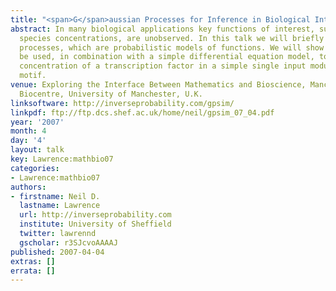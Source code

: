 ```yaml
---
title: "<span>G</span>aussian Processes for Inference in Biological Interaction Networks"
abstract: In many biological applications key functions of interest, such as chemical
  species concentrations, are unobserved. In this talk we will briefly introduce Gaussian
  processes, which are probabilistic models of functions. We will show how they can
  be used, in combination with a simple differential equation model, to estimate the
  concentration of a transcription factor in a simple single input module network
  motif.
venue: Exploring the Interface Between Mathematics and Bioscience, Manchester Interdisciplinary
  Biocentre, University of Manchester, U.K.
linksoftware: http://inverseprobability.com/gpsim/
linkpdf: ftp://ftp.dcs.shef.ac.uk/home/neil/gpsim_07_04.pdf
year: '2007'
month: 4
day: '4'
layout: talk
key: Lawrence:mathbio07
categories:
- Lawrence:mathbio07
authors:
- firstname: Neil D.
  lastname: Lawrence
  url: http://inverseprobability.com
  institute: University of Sheffield
  twitter: lawrennd
  gscholar: r3SJcvoAAAAJ
published: 2007-04-04
extras: []
errata: []
---
```


